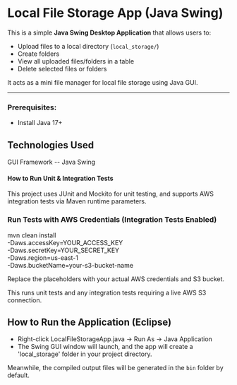 # Local File Storage App (Java Swing)

This is a simple **Java Swing Desktop Application** that allows users to:

- Upload files to a local directory (`local_storage/`)
- Create folders
- View all uploaded files/folders in a table
- Delete selected files or folders

It acts as a mini file manager for local file storage using Java GUI.

-----------------------------------

###  Prerequisites:
- Install Java 17+

## Technologies Used
  GUI Framework -- Java Swing                             

#### How to Run Unit & Integration Tests
This project uses JUnit and Mockito for unit testing, and supports AWS integration tests via Maven runtime parameters.

###  Run Tests with AWS Credentials (Integration Tests Enabled)
  mvn clean install \
    -Daws.accessKey=YOUR_ACCESS_KEY \
    -Daws.secretKey=YOUR_SECRET_KEY \
    -Daws.region=us-east-1 \
    -Daws.bucketName=your-s3-bucket-name
  
  Replace the placeholders with your actual AWS credentials and S3 bucket.

  This runs unit tests and any integration tests requiring a live AWS S3 connection.


##  How to Run the Application (Eclipse)
   - Right-click LocalFileStorageApp.java → Run As → Java Application
   - The Swing GUI window will launch, and the app will create a 'local_storage' folder in your project directory.

Meanwhile, the compiled output files will be generated in the `bin` folder by default.